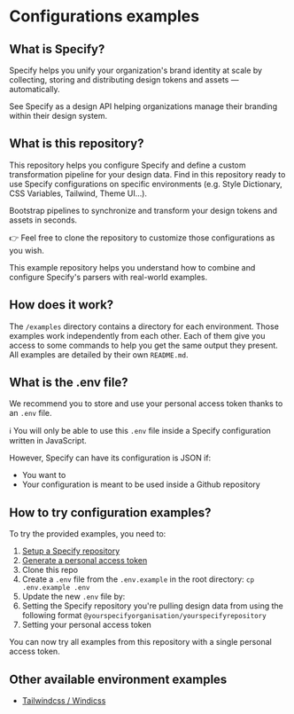 # Configurations examples

## What is Specify?

Specify helps you unify your organization's brand identity at scale by collecting, storing and distributing design tokens and assets — automatically.

See Specify as a design API helping organizations manage their branding within their design system.
## What is this repository?

This repository helps you configure Specify and define a custom transformation pipeline for your design data. Find in this repository ready to use Specify configurations on specific environments (e.g. Style Dictionary, CSS Variables, Tailwind, Theme UI...).

Bootstrap pipelines to synchronize and transform your design tokens and assets in seconds.

👉 Feel free to clone the repository to customize those configurations as you wish.

This example repository helps you understand how to combine and configure Specify's parsers with real-world examples.

## How does it work?

The `/examples` directory contains a directory for each environment. Those examples work independently from each other. Each of them give you access to some commands to help you get the same output they present.
All examples are detailed by their own `README.md`.

## What is the .env file?
We recommend you to store and use your personal access token thanks to an `.env` file.

ℹ️ You will only be able to use this `.env` file inside a Specify configuration written in JavaScript.

However, Specify can have its configuration is JSON if:
- You want to
- Your configuration is meant to be used inside a Github repository

## How to try configuration examples?
To try the provided examples, you need to:
1. [Setup a Specify repository](https://help.specifyapp.com/en/articles/4722413-create-a-repository)
2. [Generate a personal access token](https://help.specifyapp.com/en/articles/4722408-manage-your-personal-access-tokens)
3. Clone this repo
4. Create a `.env` file from the `.env.example` in the root directory: `cp .env.example .env`
5. Update the new `.env` file by:
  1. Setting the Specify repository you're pulling design data from using the following format `@yourspecifyorganisation/yourspecifyrepository`
  2. Setting your personal access token

You can now try all examples from this repository with a single personal access token.

## Other available environment examples
- [Tailwindcss / Windicss](https://github.com/Specifyapp/configurations-examples/tree/main/examples/tailwind-windi)
